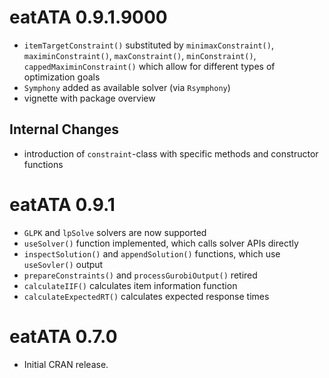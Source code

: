 # eatATA 0.9.1.9000

* `itemTargetConstraint()` substituted by `minimaxConstraint()`, `maximinConstraint()`, `maxConstraint()`, `minConstraint()`, `cappedMaximinConstraint()` which allow for different types of optimization goals
* `Symphony` added as available solver (via `Rsymphony`)
* vignette with package overview

## Internal Changes

* introduction of `constraint`-class with specific methods and constructor functions

# eatATA 0.9.1

* `GLPK` and `lpSolve` solvers are now supported
* `useSolver()` function implemented, which calls solver APIs directly
* `inspectSolution()` and `appendSolution()` functions, which use `useSovler()` output
* `prepareConstraints()` and `processGurobiOutput()` retired
* `calculateIIF()` calculates item information function
* `calculateExpectedRT()` calculates expected response times

# eatATA 0.7.0

* Initial CRAN release.
